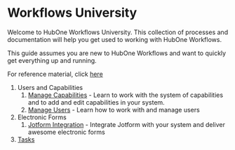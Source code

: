 # Workflows University

Welcome to HubOne Workflows University. This collection of processes and documentation will help you get used to working with HubOne Workflows.

This guide assumes you are new to HubOne Workflows and want to quickly get everything up and running.

For reference material, click [here](reference-guide.md)

1. Users and Capabilities
   1. [Manage Capabilities](manage-capabilities.md) - Learn to work with the system of capabilities and to add and edit capabilities in your system.
   2. [Manage Users](manage-users.md) - Learn how to work with and manage users
2. Electronic Forms
   1. [Jotform Integration](jotform-integration.md) - Integrate Jotform with your system and deliver awesome electronic forms
3. [Tasks](tasks/README.md)